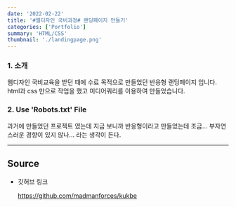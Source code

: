 ```yaml
---
date: '2022-02-22'
title: '#웹디자인 국비과정# 랜딩페이지 만들기'
categories: ['Portfolio']
summary: 'HTML/CSS'
thumbnail: './landingpage.png'
---
```


### 1. 소개

웹디자인 국비교육을 받던 때에 수료 목적으로 만들었던 반응형 랜딩페이지 입니다.
html과 css 만으로 작업을 했고 미디어쿼리를 이용하여 만들었습니다.

### 2. Use 'Robots.txt' File

과거에 만들었던 프로젝트 였는데 지금 보니까 반응형이라고 만들었는데 조금... 부자연스러운 경향이 있지 않나... 라는 생각이 든다.

---

## Source

- 깃허브 링크

  [<https://github.com/madmanforces/kukbe>](https://github.com/madmanforces/kukbe)
